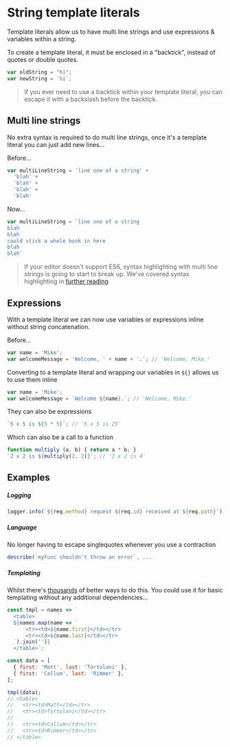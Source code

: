 # String template literals

Template literals allow us to have multi line strings and use expressions & variables within a string.

To create a template literal, it must be enclosed in a "backtick", instead of quotes or double quotes.

```javascript
var oldString = "hi";
var newString = `hi`;
```

> If you ever need to use a backtick within your template literal, you can escape it with a backslash before the backtick.

## Multi line strings

No extra syntax is required to do multi line strings, once it's a template literal you can just add new lines...

Before...
```javascript
var multiLineString = 'line one of a string' +
  'blah' +
  'blah' +
  'blah' +
  'blah'
```

Now...
```javascript
var multiLineString = `line one of a string
blah
blah
could stick a whole book in here
blah
blah`
```

> If your editor doesn't support ES6, syntax highlighting with multi line strings is going to start to break up.
> We've covered syntax highlighting in [further reading](/reference)

## Expressions

With a template literal we can now use variables or expressions inline without string concatenation.

Before...
```javascript
var name = 'Mike';
var welcomeMessage = 'Welcome, ' + name + '.'; // 'Welcome, Mike.'
```

Converting to a template literal and wrapping our variables in `${}` allows us to use them inline
```javascript
var name = 'Mike';
var welcomeMessage = `Welcome ${name}.`; // 'Welcome, Mike.'
```

They can also be expressions
```javascript
`5 x 5 is ${5 * 5}`; // '5 x 5 is 25'
```

Which can also be a call to a function
```javascript
function multiply (a, b) { return a * b; }
`2 x 2 is ${multiply(2, 2)}`; // '2 x 2 is 4'
```

## Examples

##### Logging
```javascript
logger.info(`${req.method} request ${req.id} received at ${req.path}`);
```

##### Language
No longer having to escape singlequotes whenever you use a contraction
```javascript
describe(`myFunc shouldn't throw an error`, ...
```

##### Templating
Whilst there's [thousands](https://libraries.io/search?platforms=NPM&q=templating) of better ways to do this. You could use it for basic templating without any additional dependencies...
```javascript
const tmpl = names => `
  <table>
  ${names.map(name => `
      <tr><td>${name.first}</td></tr>
      <tr><td>${name.last}</td></tr>
  `).join('')}
  </table>`;

const data = [
  { first: 'Matt', last: 'Tortolani' },
  { first: 'Callum', last: 'Rimmer' },
];

tmpl(data);
// <table>
//   <tr><td>Matt</td></tr>
//   <tr><td>Tortolani</td></tr>
//
//   <tr><td>Callum</td></tr>
//   <tr><td>Rimmer</td></tr>
// </table>
```
